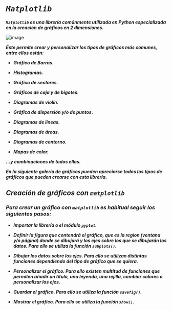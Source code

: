 # **_```Matplotlib```_**

**_```Matplotlib``` es una librería comúnmente utilizada en Python especializada en la creación de gráficos en 2 dimensiones._**

![image](https://github.com/user-attachments/assets/aa254802-679a-4d29-ae95-713dd25cb9a9)

**_Éste permite crear y personalizar los tipos de gráficos más comunes, entre ellos están:_**

- **_Gráfico de Barras._**
  
- **_Histogramas._**
  
- **_Gráfico de sectores._**
  
- **_Gráficos de caja y de bigotes._**
  
- **_Diagramas de violín._**
  
- **_Gráfica de dispersión y/o de puntos._**
  
- **_Diagramas de líneas._**
  
- **_Diagramas de áreas._**
  
- **_Diagramas de contorno._**
  
- **_Mapas de color._**
  
**_...y combinaciones de todos ellos._**

**_En la siguiente galería de gráficos pueden apreciarse todos los tipos de gráficos que pueden crearse con esta librería._**

## **_Creación de gráficos con ```matplotlib```_**

### **_Para crear un gráfico con ```matplotlib``` es habitual seguir los siguientes pasos:_**

- **_Importar la librería o el módulo ```pyplot```._**

- **_Definir la figura que contendrá el gráfico, que es la region (ventana y/o página) donde se dibujará y los ejes sobre los que se dibujarán los datos. Para ello se utiliza la función ```subplots()```._**

- **_Dibujar los datos sobre los ejes. Para ello se utilizan distintas funciones dependiendo del tipo de gráfico que se quiera._**

- **_Personalizar el gráfico. Para ello existen multitud de funciones que permiten añadir un título, una leyenda, una rejilla, cambiar colores o personalizar los ejes._**

- **_Guardar el gráfico. Para ello se utiliza la función ```savefig()```._**

- **_Mostrar el gráfico. Para ello se utiliza la función ```show()```._**
